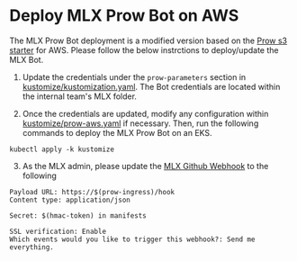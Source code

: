 # Deploy MLX Prow Bot on AWS

The MLX Prow Bot deployment is a modified version based on the [Prow s3 starter](https://github.com/kubernetes/test-infra/blob/master/config/prow/cluster/starter-s3.yaml) for AWS. Please follow the below instrctions to deploy/update the MLX Bot.

1. Update the credentials under the `prow-parameters` section in [kustomize/kustomization.yaml](kustomize/kustomization.yaml). The Bot credentials are located within the internal team's MLX folder.

2. Once the credentials are updated, modify any configuration within [kustomize/prow-aws.yaml](kustomize/prow-aws.yaml) if necessary. Then, run the following commands to deploy the MLX Prow Bot on an EKS.
```shell
kubectl apply -k kustomize
```

3. As the MLX admin, please update the [MLX Github Webhook](https://github.com/organizations/machine-learning-exchange/settings/hooks) to the following
```
Payload URL: https://$(prow-ingress)/hook
Content type: application/json

Secret: $(hmac-token) in manifests

SSL verification: Enable
Which events would you like to trigger this webhook?: Send me everything.
```
